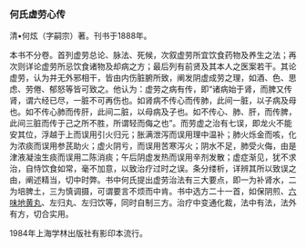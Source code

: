 ### 何氏虚劳心传

清•何炫（字嗣宗）著。刊书于1888年。

本书不分卷。首列虚劳总论、脉法、死候，次叙虚劳所宜饮食药物及养生之法；再次则详论虚劳所忌饮食诸物及却病之方；最后列有前贤及其本人之医案若干。其论虚劳，认为并无外邪相干，皆由内伤脏腑所致，阐发阴虚成劳之理，如酒、色、思虑、劳倦、郁怒等皆可致之。他认为：虚劳之病有传，即“诸病始于肾，而脾又传肾，谓六经已尽，一脏不可再伤也。如肾病不传心而传肺，此间一脏，以子病及母也。如不传心肺而传肝，此间二脏，以母病及子也。如不传心、肺、肝，而传脾，此间三脏而传于己之所不胜，所谓轻而侮之也”。而劳虚之治有七误，即龙火不能安其位，浮越于上而误用引火归元；胀满泄泻而误用理中温补；肺火烁金而咳，化为浓痰而误用参芪助火；虚火阴亏，而误用苦寒泻火；阴水不足，肺受火侮，由是津液凝浊生痰而误用二陈消痰；午后阴虚发热而误用辛剂发散；虚症渐见，犹不求治，自恃饮食如常，毫不加意，以致治疗过时之误。条分缕析，详辨其所以致误之由，阐述精当，切中时弊。书中何氏提出虚劳治法有三大要点，即一为补肾水，二为培脾土，三为慎调摄，可谓要言不烦而中肯。书中选方二十一首，如保阴煎、[六味地黄丸](https://www.gmzyjc.com/read/fjx/fjx07-0.5.0.0.0.md)、左归丸、左归饮等，同时自制三方。治疗中变通化裁，法中有法，法外有方，切合实用。

1984年上海学林出版社有影印本流行。
